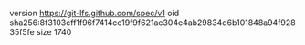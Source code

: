 version https://git-lfs.github.com/spec/v1
oid sha256:8f3103cff1f96f7414ce19f9f621ae304e4ab29834d6b101848a94f92835f5fe
size 1740
